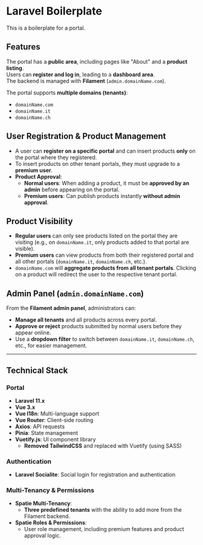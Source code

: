 # Laravel Boilerplate

This is a boilerplate for a portal.

## Features
The portal has a **public area**, including pages like "About" and a **product listing**.  
Users can **register and log in**, leading to a **dashboard area**.  
The backend is managed with **Filament** (`admin.domainName.com`).  

The portal supports **multiple domains (tenants)**:  

- `domainName.com`  
- `domainName.it`  
- `domainName.ch`  

## User Registration & Product Management
- A user can **register on a specific portal** and can insert products **only** on the portal where they registered.
- To insert products on other tenant portals, they must upgrade to a **premium user**.
- **Product Approval**:  
  - **Normal users**: When adding a product, it must be **approved by an admin** before appearing on the portal.
  - **Premium users**: Can publish products instantly **without admin approval**.

## Product Visibility
- **Regular users** can only see products listed on the portal they are visiting (e.g., on `domainName.it`, only products added to that portal are visible).
- **Premium users** can view products from both their registered portal and all other portals (`domainName.it`, `domainName.ch`, etc.).
- `domainName.com` will **aggregate products from all tenant portals**. Clicking on a product will redirect the user to the respective tenant portal.

## Admin Panel (`admin.domainName.com`)
From the **Filament admin panel**, administrators can:  
- **Manage all tenants** and all products across every portal.  
- **Approve or reject** products submitted by normal users before they appear online.  
- Use a **dropdown filter** to switch between `domainName.it`, `domainName.ch`, etc., for easier management.  

---

## Technical Stack  

### **Portal**  
- **Laravel 11.x**  
- **Vue 3.x**  
- **Vue I18n**: Multi-language support  
- **Vue Router**: Client-side routing  
- **Axios**: API requests  
- **Pinia**: State management  
- **Vuetify.js**: UI component library  
  - **Removed TailwindCSS** and replaced with Vuetify (using SASS)  

### **Authentication**  
- **Laravel Socialite**: Social login for registration and authentication  

### **Multi-Tenancy & Permissions**  
- **Spatie Multi-Tenancy**:  
  - **Three predefined tenants** with the ability to add more from the Filament backend.  
- **Spatie Roles & Permissions**:  
  - User role management, including premium features and product approval logic.  
